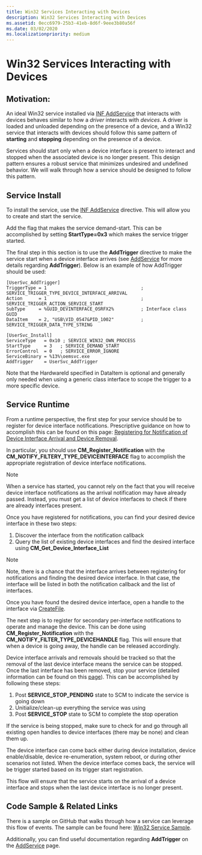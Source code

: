 ```yaml
---
title: Win32 Services Interacting with Devices
description: Win32 Services Interacting with Devices
ms.assetid: 0ecc6979-25b3-41eb-8d6f-9eee3b80a56f
ms.date: 03/02/2020
ms.localizationpriority: medium
---
```


# Win32 Services Interacting with Devices

## Motivation:

An ideal Win32 service installed via [INF AddService](./inf-addservice-directive.md) that interacts with devices behaves similar to how a *driver* interacts with *devices*.  A driver is loaded and unloaded depending on the presence of a device, and a Win32 service that interacts with devices should follow this same pattern of **starting** and **stopping** depending on the presence of a device.  

Services should start only when a device interface is present to interact and stopped when the associated device is no longer present.  This design pattern ensures a robust service that minimizes undesired and undefined behavior.  We will walk through how a service should be designed to follow this pattern.

## Service Install

To install the service, use the [INF AddService](./inf-addservice-directive.md) directive.  This will allow you to create and start the service.

Add the flag that makes the service demand-start.  This can be accomplished by setting **StartType=0x3** which makes the service trigger started.

The final step in this section is to use the **AddTrigger** directive to make the service start when a device interface arrives (see [AddService](./inf-addservice-directive.md) for more details regarding **AddTrigger**).  Below is an example of how AddTrigger should be used:

```
[UserSvc_AddTrigger]
TriggerType = 1                                   ; SERVICE_TRIGGER_TYPE_DEVICE_INTERFACE_ARRIVAL
Action      = 1                                   ; SERVICE_TRIGGER_ACTION_SERVICE_START
SubType     = %GUID_DEVINTERFACE_OSRFX2%          ; Interface class GUID
DataItem    = 2, "USB\VID_0547&PID_1002"          ; SERVICE_TRIGGER_DATA_TYPE_STRING

[UserSvc_Install]
ServiceType   = 0x10 ; SERVICE_WIN32_OWN_PROCESS
StartType     = 3   ; SERVICE_DEMAND_START
ErrorControl  = 0   ; SERVICE_ERROR_IGNORE
ServiceBinary = %13%\oemsvc.exe
AddTrigger    = UserSvc_AddTrigger

```
Note that the HardwareId specified in DataItem is optional and generally only needed when using a generic class interface to scope the trigger to a more specific device.  

## Service Runtime
	
From a runtime perspective, the first step for your service should be to register for device interface notifications.  Prescriptive guidance on how to accomplish this can be found on this page: [Registering for Notification of Device Interface Arrival and Device Removal](./registering-for-notification-of-device-interface-arrival-and-device-removal.md).

In particular, you should use **CM_Register_Notification** with the **CM_NOTIFY_FILTERY_TYPE_DEVICEINTERFACE** flag to accomplish the appropriate registration of device interface notifications.

>[!NOTE]
>When a service has started, you cannot rely on the fact that you will receive device interface notifications as the arrival notification may have already passed. Instead, you must get a list of device interfaces to check if there are already interfaces present.

Once you have registered for notifications, you can find your desired device interface in these two steps:

1. Discover the interface from the notification callback
2. Query the list of existing device interfaces and find the desired interface using **CM_Get_Device_Interface_List**

>[!NOTE] 
>Note, there is a chance that the interface arrives between registering for notifications and finding the desired device interface.  In that case, the interface will be listed in both the notification callback and the list of interfaces.

Once you have found the desired device interface, open a handle to the interface via [CreateFile](/windows/desktop/api/fileapi/nf-fileapi-createfilea).  

The next step is to register for secondary per-interface notifications to operate and manage the device. This can be done using **CM_Register_Notification** with the **CM_NOTIFY_FILTER_TYPE_DEVICEHANDLE** flag.  This will ensure that when a device is going away, the handle can be released accordingly.

Device interface arrivals and removals should be tracked so that the removal of the last device interface means the service can be stopped.  Once the last interface has been removed, stop your service (detailed information can be found on this [page](/windows/desktop/Services/service-servicemain-function)). This can be accomplished by following these steps:

1. Post **SERVICE_STOP_PENDING** state to SCM to indicate the service is going down
2. Unitialize/clean-up everything the service was using
3. Post **SERVICE_STOP** state to SCM to complete the stop operation

If the service is being stopped, make sure to check for and go through all existing open handles to device interfaces (there may be none) and clean them up. 
  
The device interface can come back either during device installation, device enable/disable, device re-enumeration, system reboot, or during other scenarios not listed.  When the device interface comes back, the service will be trigger started based on its trigger start registration.

This flow will ensure that the service starts on the arrival of a device interface and stops when the last device interface is no longer present.

## Code Sample & Related Links

There is a sample on GitHub that walks through how a service can leverage this flow of events.  The sample can be found here: [Win32 Service Sample](https://github.com/microsoft/Windows-driver-samples/tree/master/general/DCHU/osrfx2_DCHU_base/osrfx2_DCHU_usersvc).

Additionally, you can find useful documentation regarding **AddTrigger** on the [AddService](./inf-addservice-directive.md) page.